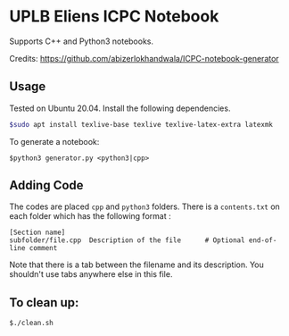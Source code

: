 # UPLB Eliens ICPC Notebook
Supports C++ and Python3 notebooks.

Credits: https://github.com/abizerlokhandwala/ICPC-notebook-generator

## Usage
Tested on Ubuntu 20.04. Install the following dependencies.
```bash
$sudo apt install texlive-base texlive texlive-latex-extra latexmk
```

To generate a notebook:

```
$python3 generator.py <python3|cpp>
```

## Adding Code
The codes are placed `cpp` and `python3` folders. There is a `contents.txt` on each folder which has the following format :
```
[Section name]
subfolder/file.cpp  Description of the file      # Optional end-of-line comment
```
Note that there is a tab between the filename and its description. You shouldn't use tabs anywhere else in this file.


## To clean up:
```
$./clean.sh
```
